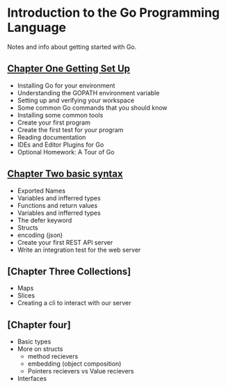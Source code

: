 # Introduction to the Go Programming Language
Notes and info about getting started with Go.


## [Chapter One Getting Set Up](./chapter-one.md)
- Installing Go for your environment
- Understanding the GOPATH environment variable
- Setting up and verifying your workspace
- Some common Go commands that you should know
- Installing some common tools
- Create your first program
- Create the first test for your program
- Reading documentation
- IDEs and Editor Plugins for Go
- Optional Homework: A Tour of Go

## [Chapter Two basic syntax](./chapter-two.md)
- Exported Names
- Variables and infferred types
- Functions and return values
- Variables and infferred types
- The defer keyword
- Structs 
- encoding (json)
- Create your first REST API server
- Write  an integration test for the web server

## [Chapter Three Collections]
- Maps
- Slices  
- Creating a cli to interact with our server

## [Chapter four]
- Basic types
- More on structs
    - method recievers 
    - embedding (object composition)
    - Pointers recievers vs Value recievers
- Interfaces  

